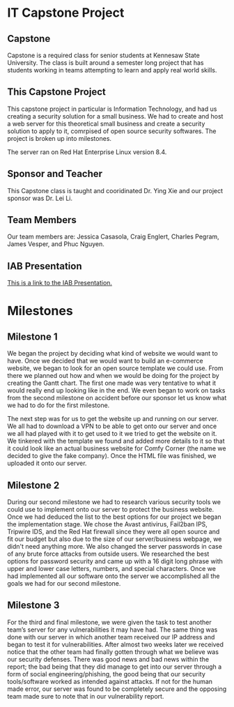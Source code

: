 # IT Capstone Project

## Capstone

Capstone is a required class for senior students at Kennesaw State University. The class is built around a semester long project that has students working in teams attempting to learn and apply real world skills. 

## This Capstone Project

This capstone project in particular is Information Technology, and had us creating a security solution for a small business. We had to create and host a web server for this theoretical small business and create a security solution to apply to it, comrpised of open source security softwares. The project is broken up into milestones.

The server ran on Red Hat Enterprise Linux version 8.4.

## Sponsor and Teacher

This Capstone class is taught and cooridinated Dr. Ying Xie and our project sponsor was Dr. Lei Li.

## Team Members

Our team members are: Jessica Casasola, Craig Englert, Charles Pegram, James Vesper, and Phuc Nguyen.

## IAB Presentation

<a href="https://www.youtube.com/watch?v=5Vr-bMstsXE">This is a link to the IAB Presentation.</a>

# Milestones

## Milestone 1

We began the project by deciding what kind of website we would want to have. Once we decided that we would want to build an e-commerce website, we began to look for an open source template we could use. From there we planned out how and when we would be doing for the project by creating the Gantt chart. The first one made was very tentative to what it would really end up looking like in the end. We even began to work on tasks from the second milestone on accident before our sponsor let us know what we had to do for the first milestone.

The next step was for us to get the website up and running on our server. We all had to download a VPN to be able to get onto our server and once we all had played with it to get used to it we tried to get the website on it. We tinkered with the template we found and added more details to it so that it could look like an actual business website for Comfy Corner (the name we decided to give the fake company). Once the HTML file was finished, we uploaded it onto our server.


## Milestone 2

During our second milestone we had to research various security tools we could use to implement onto our server to protect the business website. Once we had deduced the list to the best options for our project we began the implementation stage. We chose the Avast antivirus, Fail2ban IPS, Tripwire IDS, and the Red Hat firewall since they were all open source and fit our budget but also due to the size of our server/business webpage, we didn't need anything more. We also changed the server passwords in case of any brute force attacks from outside users. We researched the best options for password security and came up with a 16 digit long phrase with upper and lower case letters, numbers, and special characters. Once we had implemented all our software onto the server we accomplished all the goals we had for our second milestone.

## Milestone 3

For the third and final milestone, we were given the task to test another team’s server for any vulnerabilities it may have had. The same thing was done with our server in which another team received our IP address and began to test it for vulnerabilities. After almost two weeks later we received notice that the other team had finally gotten through what we believe was our security defenses. There was good news and bad news within the report; the bad being that they did manage to get into our server through a form of social engineering/phishing, the good being that our security tools/software worked as intended against attacks. If not for the human made error, our server was found to be completely secure and the opposing team made sure to note that in our vulnerability report.
